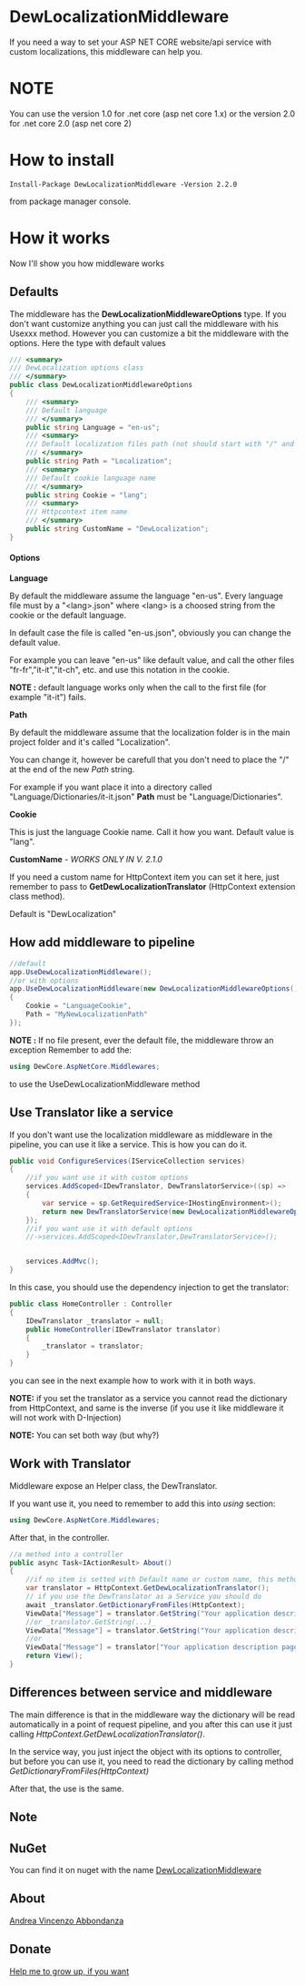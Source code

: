 # DewLocalizationMiddleware
If you need a way to set your ASP NET CORE website/api service with custom localizations, this middleware can help you.

# NOTE
You can use the version 1.0 for .net core (asp net core 1.x) or the version 2.0 for .net core 2.0 (asp net core 2)

# How to install

```Console
Install-Package DewLocalizationMiddleware -Version 2.2.0
```
from package manager console.

# How it works

Now I'll show you how middleware works

## Defaults

The middleware has the __DewLocalizationMiddlewareOptions__ type. If you don't want customize anything you can just call the middleware with his Usexxx method.
However you can customize a bit the middleware with the options.
Here the type with default values
```c#
/// <summary>
/// DewLocalization options class
/// </summary>
public class DewLocalizationMiddlewareOptions
{
    /// <summary>
    /// Default language
    /// </summary>
    public string Language = "en-us";
    /// <summary>
    /// Default localization files path (not should start with "/" and should end with "/")
    /// </summary>
    public string Path = "Localization";
    /// <summary>
    /// Default cookie language name
    /// </summary>
    public string Cookie = "lang";
    /// <summary>
    /// Httpcontext item name
    /// </summary>
    public string CustomName = "DewLocalization";
}
```
#### Options

__Language__ 

By default the middleware assume the language "en-us". Every language file must by a "\<lang>.json" where \<lang> is a choosed string from the cookie or the default language.

In default case the file is called "en-us.json", obviously you can change the default value. 

For example you can leave "en-us" like default value, and call the other files "fr-fr","it-it","it-ch", etc. and use this notation in the cookie.

__NOTE :__ default language works only when the call to the first file (for example "it-it") fails.

__Path__ 

By default the middleware assume that the localization folder is in the main project folder and it's called "Localization".

You can change it, however be carefull that you don't need to place the "/" at the end of the new _Path_ string.

For example if you want place it into a directory called "Language/Dictionaries/it-it.json" __Path__ must be "Language/Dictionaries".

__Cookie__

This is just the language Cookie name. Call it how you want. Default value is "lang".

__CustomName__ -  _WORKS ONLY IN V. 2.1.0_

If you need a custom name for HttpContext item you can set it here, just remember to pass to __GetDewLocalizationTranslator__ (HttpContext extension class method).

Default is "DewLocalization"

## How add middleware to pipeline

```c#
//default
app.UseDewLocalizationMiddleware();
//or with options
app.UseDewLocalizationMiddleware(new DewLocalizationMiddlewareOptions()
{
    Cookie = "LanguageCookie",
    Path = "MyNewLocalizationPath"
});
```
__NOTE :__ If no file present, ever the default file, the middleware throw an exception
Remember to add the:
```c#
using DewCore.AspNetCore.Middlewares;
```
to use the UseDewLocalizationMiddleware method
## Use Translator like a service

If you don't want use the localization middleware as middleware in the pipeline, you can use it like a service.
This is how you can do it.

```c#
public void ConfigureServices(IServiceCollection services)
{
    //if you want use it with custom options
    services.AddScoped<IDewTranslator, DewTranslatorService>((sp) =>
    {
        var service = sp.GetRequiredService<IHostingEnvironment>();
        return new DewTranslatorService(new DewLocalizationMiddlewareOptions() { Language = "it-it" }, service);
    });
    //if you want use it with default options
    //->services.AddScoped<IDewTranslator,DewTranslatorService>();


    services.AddMvc();
}
```

In this case, you should use the dependency injection to get the translator:
```c#
public class HomeController : Controller
{
    IDewTranslator _translator = null;
    public HomeController(IDewTranslator translator)
    {
        _translator = translator;
    }
}
```
you can see in the next example how to work with it in both ways.


__NOTE:__ if you set the translator as a service you cannot read the dictionary from HttpContext, and same is the inverse (if you use it like middleware it will not work with D-Injection)

__NOTE:__ You can set both way (but why?)


## Work with Translator

Middleware expose an Helper class, the DewTranslator.

If you want use it, you need to remember to add this into _using_ section:

```c#
using DewCore.AspNetCore.Middlewares;
```

After that, in the controller.

```c#
//a method into a controller
public async Task<IActionResult> About()
{
    //if no item is setted with Default name or custom name, this method returns null
    var translator = HttpContext.GetDewLocalizationTranslator();
    // if you use the DewTranslator as a Service you should do
    await _translator.GetDictionaryFromFiles(HttpContext);
    ViewData["Message"] = translator.GetString("Your application description page."); //return the key as text if not found value
    //or _translator.GetString(...)_
    ViewData["Message"] = translator.GetString("Your application description page.", "Text not found!"); //return the second argument if key value not found
    //or
    ViewData["Message"] = translator["Your application description page."]; //however square notation throw an exception if key not exists
    return View();
}
```

## Differences between service and middleware

The main difference is that in the middleware way the dictionary will be read automatically in a point of request pipeline, and you after this can use it just calling _HttpContext.GetDewLocalizationTranslator()_.

In the service way, you just inject the object with its options to controller, but before you can use it, you need to read the dictionary by calling method _GetDictionaryFromFiles(HttpContext)_

After that, the use is the same.

## Note 
## NuGet
You can find it on nuget with the name [DewLocalizationMiddleware](https://www.nuget.org/packages/DewLocalizationMiddleware/)

## About
[Andrea Vincenzo Abbondanza](http://www.andrewdev.eu)

## Donate
[Help me to grow up, if you want](https://payPal.me/andreabbondanza)
